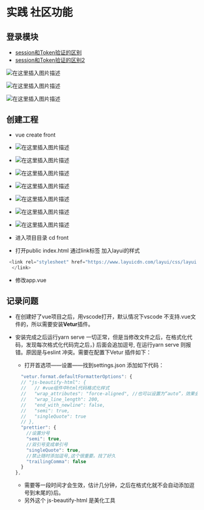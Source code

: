 # 实践 社区功能

## 登录模块

- [session和Token验证的区别](https://blog.csdn.net/whl190412/article/details/90024671)
- [session和Token验证的区别2](https://www.cnblogs.com/eret9616/p/9661314.html)

![在这里插入图片描述](https://img-blog.csdnimg.cn/20201125152735855.png?x-oss-process=image/watermark,type_ZmFuZ3poZW5naGVpdGk,shadow_10,text_aHR0cHM6Ly9ibG9nLmNzZG4ubmV0L3poYW9zdHJvbmc=,size_16,color_FFFFFF,t_70#pic_center)

![在这里插入图片描述](https://img-blog.csdnimg.cn/20201125153510603.png?x-oss-process=image/watermark,type_ZmFuZ3poZW5naGVpdGk,shadow_10,text_aHR0cHM6Ly9ibG9nLmNzZG4ubmV0L3poYW9zdHJvbmc=,size_16,color_FFFFFF,t_70#pic_center)

![在这里插入图片描述](https://img-blog.csdnimg.cn/20201125153633807.png?x-oss-process=image/watermark,type_ZmFuZ3poZW5naGVpdGk,shadow_10,text_aHR0cHM6Ly9ibG9nLmNzZG4ubmV0L3poYW9zdHJvbmc=,size_16,color_FFFFFF,t_70#pic_center)

## 创建工程

- vue create front
- ![在这里插入图片描述](https://img-blog.csdnimg.cn/20201127104746357.png#pic_center)
- ![在这里插入图片描述](https://img-blog.csdnimg.cn/20201127104851345.png?x-oss-process=image/watermark,type_ZmFuZ3poZW5naGVpdGk,shadow_10,text_aHR0cHM6Ly9ibG9nLmNzZG4ubmV0L3poYW9zdHJvbmc=,size_16,color_FFFFFF,t_70#pic_center)
- ![在这里插入图片描述](https://img-blog.csdnimg.cn/20201127104930244.png?x-oss-process=image/watermark,type_ZmFuZ3poZW5naGVpdGk,shadow_10,text_aHR0cHM6Ly9ibG9nLmNzZG4ubmV0L3poYW9zdHJvbmc=,size_16,color_FFFFFF,t_70#pic_center)
- ![在这里插入图片描述](https://img-blog.csdnimg.cn/20201127105009408.png?x-oss-process=image/watermark,type_ZmFuZ3poZW5naGVpdGk,shadow_10,text_aHR0cHM6Ly9ibG9nLmNzZG4ubmV0L3poYW9zdHJvbmc=,size_16,color_FFFFFF,t_70#pic_center)
- ![在这里插入图片描述](https://img-blog.csdnimg.cn/20201127105050727.png?x-oss-process=image/watermark,type_ZmFuZ3poZW5naGVpdGk,shadow_10,text_aHR0cHM6Ly9ibG9nLmNzZG4ubmV0L3poYW9zdHJvbmc=,size_16,color_FFFFFF,t_70#pic_center)
- ![在这里插入图片描述](https://img-blog.csdnimg.cn/20201127105137967.png?x-oss-process=image/watermark,type_ZmFuZ3poZW5naGVpdGk,shadow_10,text_aHR0cHM6Ly9ibG9nLmNzZG4ubmV0L3poYW9zdHJvbmc=,size_16,color_FFFFFF,t_70#pic_center)
- ![在这里插入图片描述](https://img-blog.csdnimg.cn/20201127105218734.png?x-oss-process=image/watermark,type_ZmFuZ3poZW5naGVpdGk,shadow_10,text_aHR0cHM6Ly9ibG9nLmNzZG4ubmV0L3poYW9zdHJvbmc=,size_16,color_FFFFFF,t_70#pic_center)

- 进入项目目录 cd front
- 打开public index.html  通过link标签 加入layui的样式

```javascript
 <link rel="stylesheet" href="https://www.layuicdn.com/layui/css/layui.css">
  </link>
```

- 修改app.vue

## 记录问题

- 在创建好了vue项目之后，用vscode打开，默认情况下vscode 不支持.vue文件的，所以需要安装**Vetur**插件。
- 安装完成之后运行yarn serve 一切正常，但是当修改文件之后，在格式化代码，发现每次格式化代码完之后，} 后面会追加逗号, 在运行yarn serve 则报错。原因是与eslint 冲突。需要在配置下Vetur 插件如下：
  - 打开首选项——设置——找到settings.json 添加如下代码：
  
  ```javascript
    "vetur.format.defaultFormatterOptions": {
    // "js-beautify-html": {
    //   // #vue组件中html代码格式化样式
    //   "wrap_attributes": "force-aligned", //也可以设置为“auto”，效果会不一样
    //   "wrap_line_length": 200,
    //   "end_with_newline": false,
    //   "semi": true,
    //   "singleQuote": true
    // },
    "prettier": {
      //设置分号
      "semi": true,
      //双引号变成单引号
      "singleQuote": true,
      //禁止随时添加逗号,这个很重要。找了好久
      "trailingComma": false
    }
  },

  ```
  - 需要等一段时间才会生效，估计几分钟，之后在格式化就不会自动添加逗号到末尾的}后。
  - 另外这个 js-beautify-html 是美化工具
  